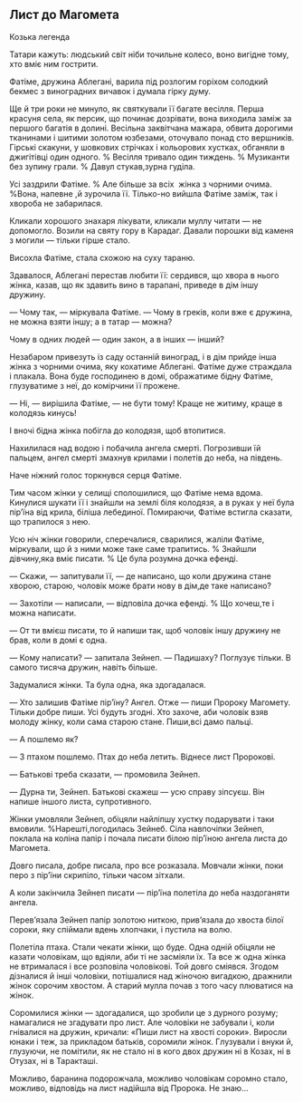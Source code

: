 ## Лист до Магомета

Козька легенда

Татари кажуть: людський світ ніби точильне колесо, воно вигідне тому, хто вміє ним гострити.

Фатіме, дружина Аблегані, варила під розлогим горіхом солодкий бекмес з виноградних вичавок і думала гірку думу.

Ще й три роки не минуло, як святкували її багате весілля.
Перша красуня села, як персик, що починає дозрівати, вона виходила заміж за першого багатія в долині.
Весільна заквітчана мажара, обвита дорогими тканинами і шитими золотом юзбезами, оточувало понад сто вершників.
Гірські скакуни, у шовкових стрічках і кольорових хустках, обганяли в джигітівці один одного.
% Весілля тривало один тиждень.
% Музиканти без зупину грали.
% Давул стукав,зурна гуділа.

Усі заздрили Фатіме.
% Але більше за всіх  жінка з чорними очима.
%Вона, напевне ,й зурочила її.
Тілько-но вийшла Фатіме заміж, так і хвороба не забарилася.

Кликали хорошого знахаря лікувати, кликали муллу читати — не допомогло.
Возили на святу гору в Карадаг.
Давали порошки від каменя з могили — тільки гірше стало.
Висохла Фатіме, стала схожою на суху тараню.

Здавалося, Аблегані перестав любити її: сердився, що хвора в нього жінка, казав, що як здавить вино в тарапані, приведе в дім іншу дружину.
— Чому так, — міркувала Фатіме. — Чому в греків, коли вже є дружина, не можна взяти іншу; а в татар — можна?

Чому в одних людей — один закон, а в інших — інший?

Незабаром привезуть із саду останній виноград, і в дім прийде інша жінка з чорними очима, яку кохатиме Аблегані.
Фатіме дуже страждала і плакала.
Вона буде господинею в домі, ображатиме бідну Фатіме, глузуватиме з неї, до комірчини її прожене.
— Ні, — вирішила Фатіме, — не бути тому!
Краще не житиму, краще в колодязь кинусь!

І вночі бідна жінка побігла до колодязя, щоб втопитися.

Нахилилася над водою і побачила ангела смерті.
Погрозивши їй пальцем, ангел смерті змахнув крилами і полетів до неба, на південь.

Наче ніжний голос торкнувся серця Фатіме.
Тим часом жінки у селищі сполошилися, що Фатіме нема вдома.
Кинулися шукати її і знайшли на землі біля колодязя, а в руках у неї була пір’їна від крила, біліша лебединої.
Помираючи, Фатіме встигла сказати, що трапилося з нею.

Усю ніч жінки говорили, сперечалися, сварилися, жаліли Фатіме, міркували, що й з ними може таке саме трапитись.
% Знайшли дівчину,яка вміє писати.
% Це була розумна дочка ефенді.

— Скажи, — запитували її, — де написано, що коли дружина стане хворою, старою, чоловік може брати нову в дім,де таке написано?

— Захотіли — написали, — відповіла дочка ефенді.
% Що хочеш,те і можна написати.

— От ти вмієш писати, то й напиши так, щоб чоловік іншу дружину не брав, коли в домі є одна.

— Кому написати? — запитала Зейнеп.
— Падишаху?
Поглузує тільки.
В самого тисяча дружин, навіть більше.
Задумалися жінки.
Та була одна, яка здогадалася.

— Хто залишив Фатіме пір’їну?
Ангел.
Отже — пиши Пророку Магомету.
Тільки добре пиши.
Усі будуть згодні.
Хто захоче, аби чоловік взяв молоду жінку, коли сама старою стане.
Пиши,всі дамо пальці.

— А пошлемо як?

— З птахом пошлемо.
Птах до неба летить.
Віднесе лист Пророкові.

— Батькові треба сказати, — промовила Зейнеп.

— Дурна ти, Зейнеп.
Батькові скажеш — усю справу зіпсуєш.
Він напише іншого листа, супротивного.

Жінки умовляли Зейнеп, обіцяли найліпшу хустку подарувати і таки вмовили.
%Нарешті,погодилась Зейнеб.
Сіла навпочіпки Зейнеп, поклала на коліна папір і почала писати білою пір’їною ангела листа до Магомета.

Довго писала, добре писала, про все розказала.
Мовчали жінки, поки перо з пір’їни скрипіло, тільки часом зітхали.


А коли закінчила Зейнеп писати — пір’їна полетіла до неба наздоганяти ангела.
Перев’язала Зейнеп папір золотою ниткою, прив’язала до хвоста білої сороки, яку спіймали вдень хлопчаки, і пустила на волю.
Полетіла птаха.
Стали чекати жінки, що буде.
Одна одній обіцяли не казати чоловікам, що вдіяли, аби ті не засміяли їх.
Та все ж одна жінка не втрималася і все розповіла чоловікові.
Той довго сміявся.
Згодом дізналися й інші чоловіки, потішалися над жіночою вигадкою, дражнили жінок сорочим хвостом.
А старий мулла почав з того часу плюватися на жінок.

Соромилися жінки — здогадалися, що зробили це з дурного розуму; намагалися не згадувати про лист.
Але чоловіки не забували і, коли гнівалися на дружин, кричали: «Пиши лист на хвості сороки».
Виросли юнаки і теж, за прикладом батьків, соромили жінок.
Глузували і внуки й, глузуючи, не помітили, як не стало ні в кого двох дружин ні в Козах, ні в Отузах, ні в Таракташі.

Можливо, баранина подорожчала, можливо чоловікам соромно стало, можливо, відповідь на лист надійшла від Пророка.
Не знаю...
